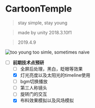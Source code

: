 # CartoonTemple
> stay simple, stay young

> made by unity 2018.3.10f1

> 2019.4.9

![too young too simle, sometimes naive](https://raw.githubusercontent.com/luoxixuan/gamedevblog.markdown/master/blog/media/003/Temple.png)

- [ ] **前期技术点预研**
    - [ ] 全屏后处理，黑白，眨眼等效果
    - [x] 灯光亮度以及太阳光的timeline使用
    - [ ] bgm切换播放
    - [ ] 第三人称镜头
    - [ ] 旋转门的交互
    - [x] 布料效果模拟以及风场模拟